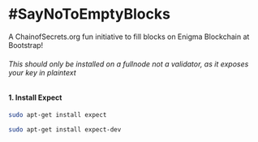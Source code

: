 # #SayNoToEmptyBlocks
A ChainofSecrets.org fun initiative to fill blocks on Enigma Blockchain at Bootstrap!

###### This should only be installed on a fullnode not a validator, as it exposes your key in plaintext

#### 1. Install Expect

```bash
sudo apt-get install expect
```
```bash
sudo apt-get install expect-dev
```

